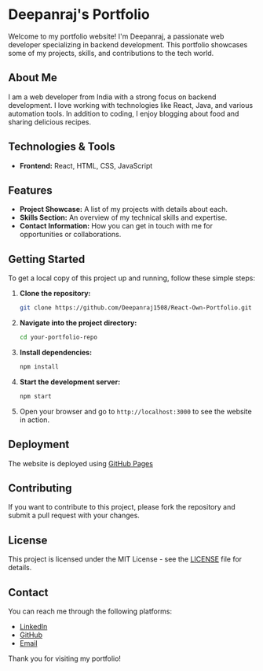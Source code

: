 # Deepanraj's Portfolio

Welcome to my portfolio website! I'm Deepanraj, a passionate web developer specializing in backend development. This portfolio showcases some of my projects, skills, and contributions to the tech world.

## About Me

I am a web developer from India with a strong focus on backend development. I love working with technologies like React, Java, and various automation tools. In addition to coding, I enjoy blogging about food and sharing delicious recipes.

## Technologies & Tools

- **Frontend:** React, HTML, CSS, JavaScript

## Features

- **Project Showcase:** A list of my projects with details about each.
- **Skills Section:** An overview of my technical skills and expertise.
- **Contact Information:** How you can get in touch with me for opportunities or collaborations.

## Getting Started

To get a local copy of this project up and running, follow these simple steps:

1. **Clone the repository:**

    ```bash
    git clone https://github.com/Deepanraj1508/React-Own-Portfolio.git
    ```

2. **Navigate into the project directory:**

    ```bash
    cd your-portfolio-repo
    ```

3. **Install dependencies:**

    ```bash
    npm install
    ```

4. **Start the development server:**

    ```bash
    npm start
    ```

5. Open your browser and go to `http://localhost:3000` to see the website in action.

## Deployment

The website is deployed using [GitHub Pages](https://deepanraj1508.github.io/React-Own-Portfolio/)

## Contributing

If you want to contribute to this project, please fork the repository and submit a pull request with your changes. 

## License

This project is licensed under the MIT License - see the [LICENSE](LICENSE) file for details.

## Contact

You can reach me through the following platforms:

- [LinkedIn](https://www.linkedin.com/in/deepanraj-k-b263a1233/)
- [GitHub](https://github.com/Deepanraj1508)
- [Email](mailto:deepanraj.k15@gmail.com)

Thank you for visiting my portfolio!
